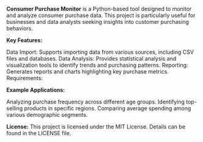 **Consumer Purchase Monitor** is a Python-based tool designed to monitor and analyze consumer purchase data. This project is particularly useful for businesses and data analysts seeking insights into customer purchasing behaviors.

**Key Features:**

Data Import: Supports importing data from various sources, including CSV files and databases.
Data Analysis: Provides statistical analysis and visualization tools to identify trends and purchasing patterns.
Reporting: Generates reports and charts highlighting key purchase metrics.
Requirements:

**Example Applications:**

Analyzing purchase frequency across different age groups.
Identifying top-selling products in specific regions.
Comparing average spending among various demographic segments.

**License:**
This project is licensed under the MIT License. Details can be found in the LICENSE file.
